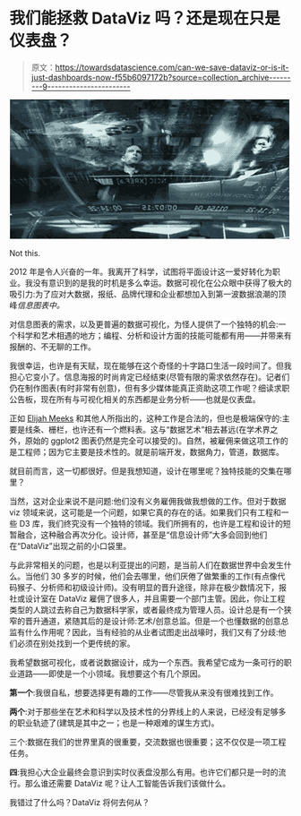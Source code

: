 # 我们能拯救 DataViz 吗？还是现在只是仪表盘？

> 原文：<https://towardsdatascience.com/can-we-save-dataviz-or-is-it-just-dashboards-now-f55b6097172b?source=collection_archive---------9----------------------->

![](img/4c0add5113e7beddc9885e9dafefc9b6.png)

Not this.

2012 年是令人兴奋的一年。我离开了科学，试图将平面设计这一爱好转化为职业。我没有意识到的是我的时机是多么幸运。数据可视化在公众眼中获得了极大的吸引力:为了应对大数据，报纸、品牌代理和企业都想加入到第一波数据浪潮的顶峰*信息图表中。*

对信息图表的需求，以及更普遍的数据可视化，为怪人提供了一个独特的机会:一个科学和艺术相遇的地方；编程、分析和设计方面的技能可能都有用——并带来有报酬的、不无聊的工作。

我很幸运，也许是有天赋，现在能够在这个奇怪的十字路口生活一段时间了。但我担心它变小了。信息海报的时尚肯定已经结束(尽管有限的需求依然存在)。记者们仍在制作图表(有时非常有创意)，但有多少媒体能真正资助这项工作呢？细读求职公告板，现在所有与可视化相关的东西都是业务分析——也就是仪表盘。

正如 [Elijah Meeks](https://medium.com/visualizing-the-field/why-people-leave-their-data-viz-jobs-be1a7ab5dddc) 和其他人所指出的，这种工作是合法的，但也是极端保守的:主要是线条、栅栏，也许还有一个燃料表。这与“数据艺术”相去甚远(在学术界之外，原始的 ggplot2 图表仍然是完全可以接受的)。自然，被雇佣来做这项工作的是工程师；因为它主要是技术性的。就是前端开发，数据角力，管道，数据库。

就目前而言，这一切都很好。但是我想知道，设计在哪里呢？独特技能的交集在哪里？

当然，这对企业来说不是问题:他们没有义务雇佣我做我想做的工作。但对于数据 viz 领域来说，这可能是一个问题，如果它真的存在的话。如果我们只有工程和一些 D3 库，我们终究没有一个独特的领域。我们所拥有的，也许是工程和设计的短暂融合，这种融合再次分化。设计师，甚至是“信息设计师”大多会回到他们在“DataViz”出现之前的小口袋里。

与此非常相关的问题，也是以利亚提出的问题，是当前人们在数据世界中会发生什么。当他们 30 多岁的时候，他们会去哪里，他们厌倦了做繁重的工作(有点像代码猴子、分析师和初级设计师)。没有明显的晋升途径，除非在极少数情况下，报社或设计室在 DataViz 雇佣了很多人，并且需要一个部门主管。因此，你让工程类型的人跳过去称自己为数据科学家，或者最终成为管理人员。设计总是有一个狭窄的晋升通道，紧随其后的是设计师:艺术/创意总监。但是一个也懂数据的创意总监有什么作用呢？因此，当有经验的从业者试图走出战壕时，我们又有了分歧:他们必须在别处找到一个更传统的家。

我希望数据可视化，或者说数据设计，成为一个东西。我希望它成为一条可行的职业道路——即使是一个小领域。我想要这个有几个原因。

**第一个**:我很自私，想要选择更有趣的工作——尽管我从来没有很难找到工作。

**两个**:对于那些坐在艺术和科学以及技术性的分界线上的人来说，已经没有足够多的职业轨迹了(建筑是其中之一；也是一种艰难的谋生方式)。

三个:数据在我们的世界里真的很重要，交流数据也很重要；这不仅仅是一项工程任务。

**四**:我担心大企业最终会意识到实时仪表盘没那么有用。也许它们都只是一时的流行。那么谁还需要 DataViz 呢？让人工智能告诉我们该做什么。

我错过了什么吗？DataViz 将何去何从？